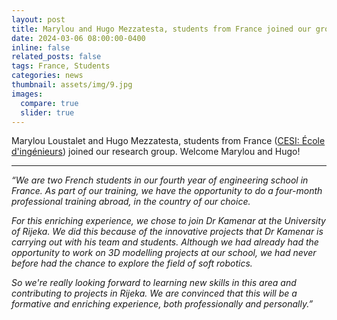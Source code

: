 ```yaml
---
layout: post
title: Marylou and Hugo Mezzatesta, students from France joined our group! Welcome Marylou and Hugo!
date: 2024-03-06 08:00:00-0400
inline: false
related_posts: false
tags: France, Students
categories: news
thumbnail: assets/img/9.jpg
images:
  compare: true
  slider: true
---
```


Marylou Loustalet and Hugo Mezzatesta, students from France (<a href="https://www.cesi.fr/">CESI: École d'ingénieurs</a>) joined our research group. Welcome Marylou and Hugo!

---

 <i>“We are two French students in our fourth year of engineering school in France. As part of our training, we have the opportunity to do a four-month professional training abroad, in the country of our choice.</i> 

 <i>For this enriching experience, we chose to join Dr Kamenar at the University of Rijeka. We did this because of the innovative projects that Dr Kamenar is carrying out with his team and students. Although we had already had the opportunity to work on 3D modelling projects at our school, we had never before had the chance to explore the field of soft robotics.</i> 

 <i>So we're really looking forward to learning new skills in this area and contributing to projects in Rijeka. We are convinced that this will be a formative and enriching experience, both professionally and personally.”</i> 



